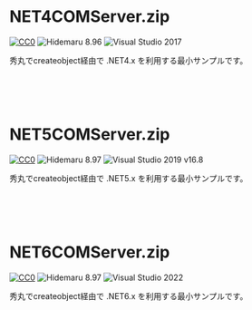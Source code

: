 # NET4COMServer.zip

[![CC0](https://img.shields.io/badge/license-CC0-blue.svg?style=flat)](LICENSE)
![Hidemaru 8.96](https://img.shields.io/badge/Hidemaru-v8.96-6479ff.svg)
![Visual Studio 2017](https://img.shields.io/badge/Visual_Studio-2017-6479ff.svg)

秀丸でcreateobject経由で .NET4.x を利用する最小サンプルです。

<br>
<br>
<br>

# NET5COMServer.zip

[![CC0](https://img.shields.io/badge/license-CC0-blue.svg?style=flat)](LICENSE)
![Hidemaru 8.97](https://img.shields.io/badge/Hidemaru-v8.97-6479ff.svg)
![Visual Studio 2019 v16.8](https://img.shields.io/badge/Visual_Studio-2019_(v16.8_over)-6479ff.svg)

秀丸でcreateobject経由で .NET5.x を利用する最小サンプルです。

<br>
<br>
<br>

# NET6COMServer.zip

[![CC0](https://img.shields.io/badge/license-CC0-blue.svg?style=flat)](LICENSE)
![Hidemaru 8.97](https://img.shields.io/badge/Hidemaru-v8.97-6479ff.svg)
![Visual Studio 2022](https://img.shields.io/badge/Visual_Studio-2022-6479ff.svg)

秀丸でcreateobject経由で .NET6.x を利用する最小サンプルです。
